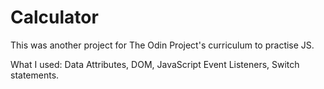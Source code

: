 # Calculator
This was another project for The Odin Project's curriculum to practise JS.

What I used:
Data Attributes,
DOM,
JavaScript Event Listeners,
Switch statements.
